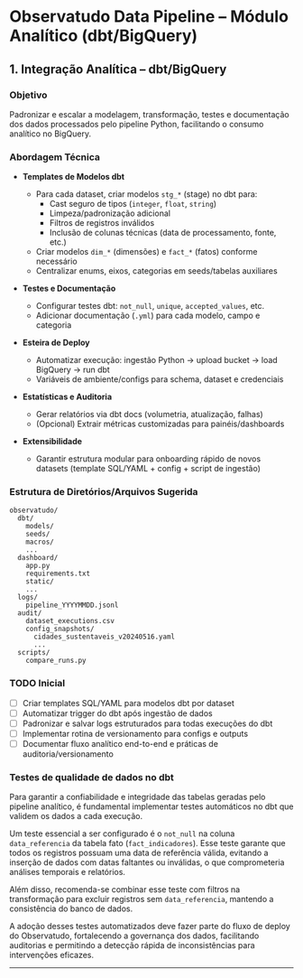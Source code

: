 # Observatudo Data Pipeline – Módulo Analítico (dbt/BigQuery)

## 1. Integração Analítica – dbt/BigQuery

### Objetivo
Padronizar e escalar a modelagem, transformação, testes e documentação dos dados processados pelo pipeline Python, facilitando o consumo analítico no BigQuery.

### Abordagem Técnica

- **Templates de Modelos dbt**
  - Para cada dataset, criar modelos `stg_*` (stage) no dbt para:
    - Cast seguro de tipos (`integer`, `float`, `string`)
    - Limpeza/padronização adicional
    - Filtros de registros inválidos
    - Inclusão de colunas técnicas (data de processamento, fonte, etc.)
  - Criar modelos `dim_*` (dimensões) e `fact_*` (fatos) conforme necessário
  - Centralizar enums, eixos, categorias em seeds/tabelas auxiliares

- **Testes e Documentação**
  - Configurar testes dbt: `not_null`, `unique`, `accepted_values`, etc.
  - Adicionar documentação (`.yml`) para cada modelo, campo e categoria

- **Esteira de Deploy**
  - Automatizar execução: ingestão Python → upload bucket → load BigQuery → run dbt
  - Variáveis de ambiente/configs para schema, dataset e credenciais

- **Estatísticas e Auditoria**
  - Gerar relatórios via dbt docs (volumetria, atualização, falhas)
  - (Opcional) Extrair métricas customizadas para painéis/dashboards

- **Extensibilidade**
  - Garantir estrutura modular para onboarding rápido de novos datasets (template SQL/YAML + config + script de ingestão)

### Estrutura de Diretórios/Arquivos Sugerida

```
observatudo/
  dbt/
    models/
    seeds/
    macros/
    ...
  dashboard/
    app.py
    requirements.txt
    static/
    ...
  logs/
    pipeline_YYYYMMDD.jsonl
  audit/
    dataset_executions.csv
    config_snapshots/
      cidades_sustentaveis_v20240516.yaml
      ...
  scripts/
    compare_runs.py
```

### TODO Inicial

- [ ] Criar templates SQL/YAML para modelos dbt por dataset
- [ ] Automatizar trigger do dbt após ingestão de dados
- [ ] Padronizar e salvar logs estruturados para todas execuções do dbt
- [ ] Implementar rotina de versionamento para configs e outputs
- [ ] Documentar fluxo analítico end-to-end e práticas de auditoria/versionamento

### Testes de qualidade de dados no dbt

Para garantir a confiabilidade e integridade das tabelas geradas pelo pipeline analítico, é fundamental implementar testes automáticos no dbt que validem os dados a cada execução. 

Um teste essencial a ser configurado é o `not_null` na coluna `data_referencia` da tabela fato (`fact_indicadores`). Esse teste garante que todos os registros possuam uma data de referência válida, evitando a inserção de dados com datas faltantes ou inválidas, o que comprometeria análises temporais e relatórios.

Além disso, recomenda-se combinar esse teste com filtros na transformação para excluir registros sem `data_referencia`, mantendo a consistência do banco de dados.

A adoção desses testes automatizados deve fazer parte do fluxo de deploy do Observatudo, fortalecendo a governança dos dados, facilitando auditorias e permitindo a detecção rápida de inconsistências para intervenções eficazes.

---
